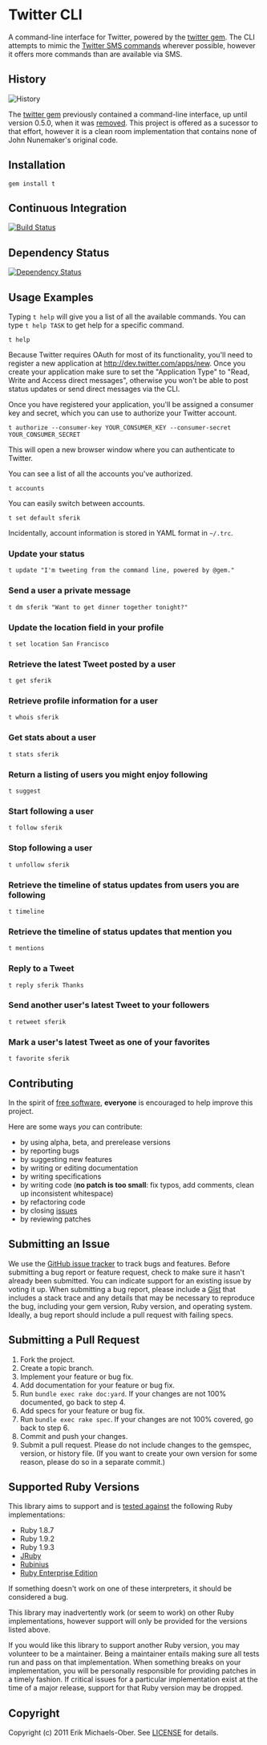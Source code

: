 # Twitter CLI
A command-line interface for Twitter, powered by the [twitter gem][gem]. The
CLI attempts to mimic the [Twitter SMS commands][sms] wherever possible,
however it offers more commands than are available via SMS.

[gem]: https://rubygems.org/gems/twitter
[sms]: https://support.twitter.com/articles/14020-twitter-sms-command

## <a name="history"></a>History
![History](http://twitter.rubyforge.org/images/terminal_output.png "History")

The [twitter gem][gem] previously contained a command-line interface, up until
version 0.5.0, when it was [removed][]. This project is offered as a sucessor
to that effort, however it is a clean room implementation that contains none of
John Nunemaker's original code.

[removed]: https://github.com/jnunemaker/twitter/commit/dd2445e3e2c97f38b28a3f32ea902536b3897adf

## <a name="installation"></a>Installation
    gem install t

## <a name="ci"></a>Continuous Integration
[![Build Status](https://secure.travis-ci.org/sferik/t.png)][ci]

[ci]: http://travis-ci.org/sferik/t

## <a name="dependencies"></a>Dependency Status
[![Dependency Status](https://gemnasium.com/codeforamerica/adopt-a-hydrant.png)][gemnasium]

[gemnasium]: https://gemnasium.com/codeforamerica/adopt-a-hydrant

## <a name="examples"></a>Usage Examples
Typing `t help` will give you a list of all the available commands. You can
type `t help TASK` to get help for a specific command.

    t help

Because Twitter requires OAuth for most of its functionality, you'll need to
register a new application at <http://dev.twitter.com/apps/new>. Once you
create your application make sure to set the "Application Type" to "Read, Write
and Access direct messages", otherwise you won't be able to post status updates
or send direct messages via the CLI.

Once you have registered your application, you'll be assigned a consumer key
and secret, which you can use to authorize your Twitter account.

    t authorize --consumer-key YOUR_CONSUMER_KEY --consumer-secret YOUR_CONSUMER_SECRET

This will open a new browser window where you can authenticate to Twitter.

You can see a list of all the accounts you've authorized.

    t accounts

You can easily switch between accounts.

    t set default sferik

Incidentally, account information is stored in YAML format in `~/.trc`.

### <a name="update"></a>Update your status

    t update "I'm tweeting from the command line, powered by @gem."

### <a name="dm"></a>Send a user a private message

    t dm sferik "Want to get dinner together tonight?"

### <a name="location"></a>Update the location field in your profile

    t set location San Francisco

### <a name="get"></a>Retrieve the latest Tweet posted by a user

    t get sferik

### <a name="whois"></a>Retrieve profile information for a user

    t whois sferik

### <a name="stats"></a>Get stats about a user

    t stats sferik

### <a name="suggest"></a>Return a listing of users you might enjoy following

    t suggest

### <a name="follow"></a>Start following a user

    t follow sferik

### <a name="leave"></a>Stop following a user

    t unfollow sferik

### <a name="timeline"></a>Retrieve the timeline of status updates from users you are following

    t timeline

### <a name="mentions"></a>Retrieve the timeline of status updates that mention you

    t mentions

### <a name="reply"></a>Reply to a Tweet

    t reply sferik Thanks

### <a name="retweet"></a>Send another user's latest Tweet to your followers

    t retweet sferik

### <a name="favorite"></a>Mark a user's latest Tweet as one of your favorites

    t favorite sferik

## <a name="contributing"></a>Contributing
In the spirit of [free software][fsf], **everyone** is encouraged to help
improve this project.

[fsf]: http://www.fsf.org/licensing/essays/free-sw.html

Here are some ways *you* can contribute:

* by using alpha, beta, and prerelease versions
* by reporting bugs
* by suggesting new features
* by writing or editing documentation
* by writing specifications
* by writing code (**no patch is too small**: fix typos, add comments, clean up
  inconsistent whitespace)
* by refactoring code
* by closing [issues][]
* by reviewing patches

[issues]: https://github.com/sferik/t/issues

## <a name="issues"></a>Submitting an Issue
We use the [GitHub issue tracker][issues] to track bugs and features. Before
submitting a bug report or feature request, check to make sure it hasn't
already been submitted. You can indicate support for an existing issue by
voting it up. When submitting a bug report, please include a [Gist][] that
includes a stack trace and any details that may be necessary to reproduce the
bug, including your gem version, Ruby version, and operating system. Ideally, a
bug report should include a pull request with failing specs.

[gist]: https://gist.github.com/

## <a name="pulls"></a>Submitting a Pull Request
1. Fork the project.
2. Create a topic branch.
3. Implement your feature or bug fix.
4. Add documentation for your feature or bug fix.
5. Run `bundle exec rake doc:yard`. If your changes are not 100%
   documented, go back to step 4.
6. Add specs for your feature or bug fix.
7. Run `bundle exec rake spec`. If your changes are not 100% covered, go
   back to step 6.
8. Commit and push your changes.
9. Submit a pull request. Please do not include changes to the gemspec,
   version, or history file. (If you want to create your own version for some
   reason, please do so in a separate commit.)

## <a name="versions"></a>Supported Ruby Versions
This library aims to support and is [tested against][ci] the following Ruby
implementations:

* Ruby 1.8.7
* Ruby 1.9.2
* Ruby 1.9.3
* [JRuby][]
* [Rubinius][]
* [Ruby Enterprise Edition][ree]

[jruby]: http://www.jruby.org/
[rubinius]: http://rubini.us/
[ree]: http://www.rubyenterpriseedition.com/

If something doesn't work on one of these interpreters, it should be considered
a bug.

This library may inadvertently work (or seem to work) on other Ruby
implementations, however support will only be provided for the versions listed
above.

If you would like this library to support another Ruby version, you may
volunteer to be a maintainer. Being a maintainer entails making sure all tests
run and pass on that implementation. When something breaks on your
implementation, you will be personally responsible for providing patches in a
timely fashion. If critical issues for a particular implementation exist at the
time of a major release, support for that Ruby version may be dropped.

## <a name="copyright"></a>Copyright
Copyright (c) 2011 Erik Michaels-Ober. See [LICENSE][] for details.

[license]: https://github.com/sferik/t/blob/master/LICENSE.md
